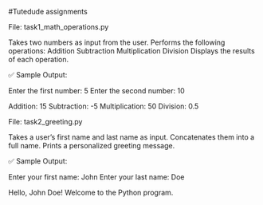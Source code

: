 #Tutedude assignments

File: task1_math_operations.py

Takes two numbers as input from the user.
Performs the following operations:
Addition
Subtraction
Multiplication
Division 
Displays the results of each operation.

✅ Sample Output:

Enter the first number: 5
Enter the second number: 10

Addition: 15
Subtraction: -5
Multiplication: 50
Division: 0.5


File: task2_greeting.py

Takes a user’s first name and last name as input.
Concatenates them into a full name.
Prints a personalized greeting message.


✅ Sample Output:

Enter your first name: John
Enter your last name: Doe

Hello, John Doe! Welcome to the Python program.










